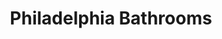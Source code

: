 ---
pid: MX220
title: Philadelphia Bathrooms
location_transcription: I want the bathrooms to be in the house !
zipcode: '19139'
outside_phl: 
neighborhood: Walnut Hill
age: '7'
age_range: 6-13
instagram: 
image_file_name: MX_220.jpg
proposal_transcription: 
topic: Philadelphia,Sanitation
topic_summary: 0, 0
type: Other No Form
keywords_other: bathroom
credit: Shadell
image_labels: toilet
twitter: 
facebook: 
permalink: "/monuments/mx220/"
layout: item-page
---